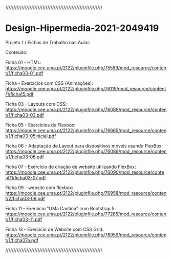 ////////////////////////////////////////////////////////////

# Design-Hipermedia-2021-2049419
Projeto 1 / Fichas de Trabalho nas Aulas

Conteudo:

Ficha 01 - HTML: https://moodle.cee.uma.pt/2122/pluginfile.php/75559/mod_resource/content/1/ficha03-01.pdf

Ficha - Exercícios com CSS (Animações): https://moodle.cee.uma.pt/2122/pluginfile.php/76115/mod_resource/content/1/ficha15.pdf

Ficha 03 - Layouts com CSS: https://moodle.cee.uma.pt/2122/pluginfile.php/76086/mod_resource/content/1/ficha03-03.pdf

Ficha 05 - Exercícios de Flexbox: https://moodle.cee.uma.pt/2122/pluginfile.php/76665/mod_resource/content/1/ficha03-05inicial.pdf

Ficha 06 - Adaptação de Layout para dispositivos móveis usando FlexBox: https://moodle.cee.uma.pt/2122/pluginfile.php/76089/mod_resource/content/1/ficha03-06.pdf

Ficha 07 - Exercício de criação de website utilizando FlexBox: https://moodle.cee.uma.pt/2122/pluginfile.php/76090/mod_resource/content/1/ficha03-07.pdf

Ficha 09 - website com flexbox: https://moodle.cee.uma.pt/2122/pluginfile.php/76958/mod_resource/content/2/ficha03-09.pdf

Ficha 11 - Exercício "UMa Cantina" com Bootstrap 5: https://moodle.cee.uma.pt/2122/pluginfile.php/77285/mod_resource/content/1/ficha03-11.pdf

Ficha 13 - Exercício de Website com CSS Grid: https://moodle.cee.uma.pt/2122/pluginfile.php/76959/mod_resource/content/1/ficha07a.pdf

////////////////////////////////////////////////////////////
